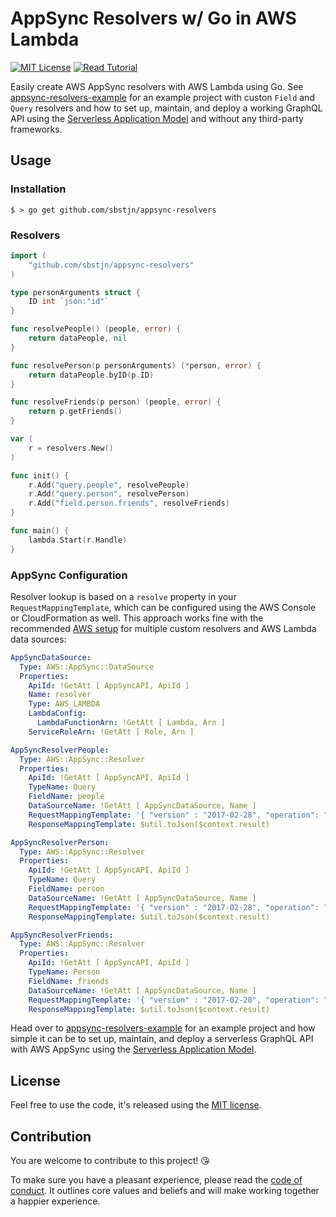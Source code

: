 # AppSync Resolvers w/ Go in AWS Lambda

[![MIT License](https://badgen.now.sh/badge/License/MIT/blue)](https://github.com/sbstjn/appsync-resolvers/blob/master/LICENSE.md)
[![Read Tutorial](https://badgen.now.sh/badge/Read/Tutorial/orange)](https://sbstjn.com/serverless-graphql-with-appsync-and-lambda.html)

Easily create AWS AppSync resolvers with AWS Lambda using Go. See [appsync-resolvers-example] for an example project with custon `Field` and `Query` resolvers and how to set up, maintain, and deploy a working GraphQL API using the [Serverless Application Model] and without any third-party frameworks.

## Usage

### Installation

```
$ > go get github.com/sbstjn/appsync-resolvers
```

### Resolvers

```go
import (
    "github.com/sbstjn/appsync-resolvers"
)

type personArguments struct {
    ID int `json:"id"`
}

func resolvePeople() (people, error) {
    return dataPeople, nil
}

func resolvePerson(p personArguments) (*person, error) {
    return dataPeople.byID(p.ID)
}

func resolveFriends(p person) (people, error) {
    return p.getFriends()
}

var (
    r = resolvers.New()
)

func init() {
    r.Add("query.people", resolvePeople)
    r.Add("query.person", resolvePerson)
    r.Add("field.person.friends", resolveFriends)
}

func main() {
    lambda.Start(r.Handle)
}
```

### AppSync Configuration

Resolver lookup is based on a `resolve` property in your `RequestMappingTemplate`, which can be configured using the AWS Console or CloudFormation as well. This approach works fine with the recommended [AWS setup] for multiple custom resolvers and AWS Lambda data sources:

```yaml
AppSyncDataSource:
  Type: AWS::AppSync::DataSource
  Properties:
    ApiId: !GetAtt [ AppSyncAPI, ApiId ]
    Name: resolver
    Type: AWS_LAMBDA
    LambdaConfig:
      LambdaFunctionArn: !GetAtt [ Lambda, Arn ]
    ServiceRoleArn: !GetAtt [ Role, Arn ]

AppSyncResolverPeople:
  Type: AWS::AppSync::Resolver
  Properties:
    ApiId: !GetAtt [ AppSyncAPI, ApiId ]
    TypeName: Query
    FieldName: people
    DataSourceName: !GetAtt [ AppSyncDataSource, Name ]
    RequestMappingTemplate: '{ "version" : "2017-02-28", "operation": "Invoke", "payload": { "resolve": "query.people", "context": $utils.toJson($context) } }'
    ResponseMappingTemplate: $util.toJson($context.result)

AppSyncResolverPerson:
  Type: AWS::AppSync::Resolver
  Properties:
    ApiId: !GetAtt [ AppSyncAPI, ApiId ]
    TypeName: Query
    FieldName: person
    DataSourceName: !GetAtt [ AppSyncDataSource, Name ]
    RequestMappingTemplate: '{ "version" : "2017-02-28", "operation": "Invoke", "payload": { "resolve": "query.person", "context": $utils.toJson($context) } }'
    ResponseMappingTemplate: $util.toJson($context.result)

AppSyncResolverFriends:
  Type: AWS::AppSync::Resolver
  Properties:
    ApiId: !GetAtt [ AppSyncAPI, ApiId ]
    TypeName: Person
    FieldName: friends
    DataSourceName: !GetAtt [ AppSyncDataSource, Name ]
    RequestMappingTemplate: '{ "version" : "2017-02-28", "operation": "Invoke", "payload": { "resolve": "field.person.friends", "context": $utils.toJson($context) } }'
    ResponseMappingTemplate: $util.toJson($context.result)
```

Head over to [appsync-resolvers-example] for an example project and how simple it can be to set up, maintain, and deploy a serverless GraphQL API with AWS AppSync using the [Serverless Application Model].

## License

Feel free to use the code, it's released using the [MIT license](LICENSE.md).

## Contribution

You are welcome to contribute to this project! 😘 

To make sure you have a pleasant experience, please read the [code of conduct](CODE_OF_CONDUCT.md). It outlines core values and beliefs and will make working together a happier experience.

[appsync-resolvers-example]: https://github.com/sbstjn/appsync-resolvers-example
[Serverless Application Model]: https://github.com/awslabs/serverless-application-model
[AWS setup]: https://docs.aws.amazon.com/appsync/latest/devguide/tutorial-lambda-resolvers.html
